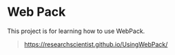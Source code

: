 # Web Pack

This project is for learning how to use WebPack.

> https://researchscientist.github.io/UsingWebPack/
